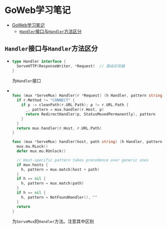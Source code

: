 # GoWeb学习笔记


- [GoWeb学习笔记](#goweb学习笔记)
  - [`Handler`接口与`Handler`方法区分](#handler接口与handler方法区分)

## `Handler`接口与`Handler`方法区分
- ```Go
  type Handler interface {
    ServeHTTP(ResponseWriter, *Request)  // 路由实现器
  }
  ```
  为`Handler`接口
- ```Go

  func (mux *ServeMux) Handler(r *Request) (h Handler, pattern string) {
    if r.Method != "CONNECT" {
      if p := cleanPath(r.URL.Path); p != r.URL.Path {
        _, pattern = mux.handler(r.Host, p)
        return RedirectHandler(p, StatusMovedPermanently), pattern
      }
    }	
    return mux.handler(r.Host, r.URL.Path)
  }

  func (mux *ServeMux) handler(host, path string) (h Handler, pattern string) {
    mux.mu.RLock()
    defer mux.mu.RUnlock()

    // Host-specific pattern takes precedence over generic ones
    if mux.hosts {
      h, pattern = mux.match(host + path)
    }
    if h == nil {
      h, pattern = mux.match(path)
    }
    if h == nil {
      h, pattern = NotFoundHandler(), ""
    }
    return
  }
  ```
  为`ServeMux`的`Handler`方法。注意其中区别